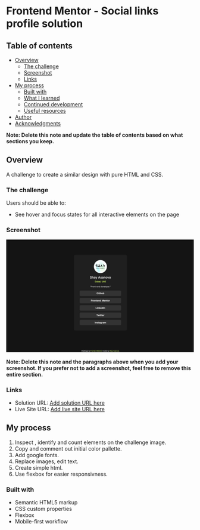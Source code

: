 # Frontend Mentor - Social links profile solution


## Table of contents

- [Overview](#overview)
  - [The challenge](#the-challenge)
  - [Screenshot](#screenshot)
  - [Links](#links)
- [My process](#my-process)
  - [Built with](#built-with)
  - [What I learned](#what-i-learned)
  - [Continued development](#continued-development)
  - [Useful resources](#useful-resources)
- [Author](#author)
- [Acknowledgments](#acknowledgments)

**Note: Delete this note and update the table of contents based on what sections you keep.**

## Overview
A challenge to create a similar design with pure HTML and CSS.

### The challenge

Users should be able to:

- See hover and focus states for all interactive elements on the page

### Screenshot

![](./assets/images/Screenshot.jpg)

**Note: Delete this note and the paragraphs above when you add your screenshot. If you prefer not to add a screenshot, feel free to remove this entire section.**

### Links

- Solution URL: [Add solution URL here](https://your-solution-url.com)
- Live Site URL: [Add live site URL here](https://your-live-site-url.com)

## My process
1. Inspect , identify and count elements on the challenge image.
2. Copy and comment out initial color pallette.
3. Add google fonts.
4. Replace images, edit text.
5. Create simple html.
6. Use flexbox for easier responsivness.
### Built with

- Semantic HTML5 markup
- CSS custom properties
- Flexbox
- Mobile-first workflow



